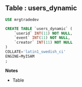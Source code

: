 Table : users_dynamic
---------------------

```SQL
USE mrgtradedev

CREATE TABLE `users_dynamic` (
	`userid` INT(11) NOT NULL,
	`event` INT(11) NOT NULL,
	`creator` INT(11) NOT NULL
)
COLLATE='latin1_swedish_ci'
ENGINE=MyISAM
;
```
__Notes__

+ Table